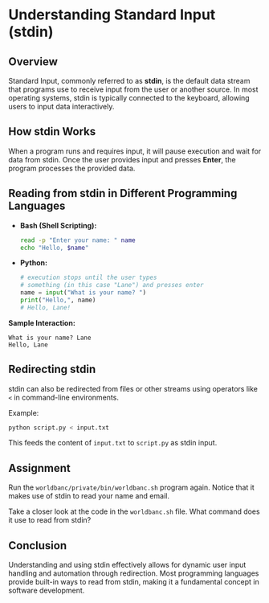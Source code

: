 # Understanding Standard Input (stdin)

## Overview

Standard Input, commonly referred to as **stdin**, is the default data stream that programs use to receive input from the user or another source. In most operating systems, stdin is typically connected to the keyboard, allowing users to input data interactively.

## How stdin Works

When a program runs and requires input, it will pause execution and wait for data from stdin. Once the user provides input and presses **Enter**, the program processes the provided data.

## Reading from stdin in Different Programming Languages

- **Bash (Shell Scripting):**

  ```bash
  read -p "Enter your name: " name
  echo "Hello, $name"
  ```

- **Python:**
  ```python
  # execution stops until the user types
  # something (in this case "Lane") and presses enter
  name = input("What is your name? ")
  print("Hello,", name)
  # Hello, Lane!
  ```

**Sample Interaction:**

```
What is your name? Lane
Hello, Lane
```

## Redirecting stdin

stdin can also be redirected from files or other streams using operators like `<` in command-line environments.

Example:

```bash
python script.py < input.txt
```

This feeds the content of `input.txt` to `script.py` as stdin input.

## Assignment

Run the `worldbanc/private/bin/worldbanc.sh` program again. Notice that it makes use of stdin to read your name and email.

Take a closer look at the code in the `worldbanc.sh` file. What command does it use to read from stdin?

## Conclusion

Understanding and using stdin effectively allows for dynamic user input handling and automation through redirection. Most programming languages provide built-in ways to read from stdin, making it a fundamental concept in software development.
